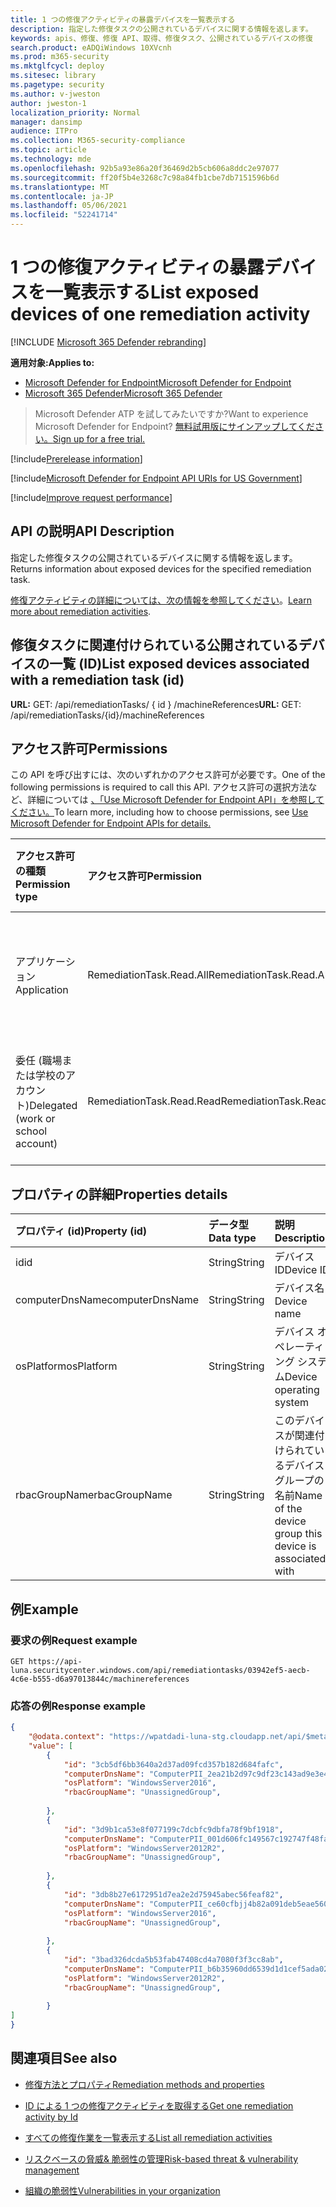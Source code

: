 ```yaml
---
title: 1 つの修復アクティビティの暴露デバイスを一覧表示する
description: 指定した修復タスクの公開されているデバイスに関する情報を返します。
keywords: apis、修復、修復 API、取得、修復タスク、公開されているデバイスの修復
search.product: eADQiWindows 10XVcnh
ms.prod: m365-security
ms.mktglfcycl: deploy
ms.sitesec: library
ms.pagetype: security
ms.author: v-jweston
author: jweston-1
localization_priority: Normal
manager: dansimp
audience: ITPro
ms.collection: M365-security-compliance
ms.topic: article
ms.technology: mde
ms.openlocfilehash: 92b5a93e86a20f36469d2b5cb606a8ddc2e97077
ms.sourcegitcommit: ff20f5b4e3268c7c98a84fb1cbe7db7151596b6d
ms.translationtype: MT
ms.contentlocale: ja-JP
ms.lasthandoff: 05/06/2021
ms.locfileid: "52241714"
---
```

# <a name="list-exposed-devices-of-one-remediation-activity"></a><span data-ttu-id="d035d-104">1 つの修復アクティビティの暴露デバイスを一覧表示する</span><span class="sxs-lookup"><span data-stu-id="d035d-104">List exposed devices of one remediation activity</span></span>

[!INCLUDE [Microsoft 365 Defender rebranding](../../includes/microsoft-defender.md)]

<span data-ttu-id="d035d-105">**適用対象:**</span><span class="sxs-lookup"><span data-stu-id="d035d-105">**Applies to:**</span></span>

- [<span data-ttu-id="d035d-106">Microsoft Defender for Endpoint</span><span class="sxs-lookup"><span data-stu-id="d035d-106">Microsoft Defender for Endpoint</span></span>](https://go.microsoft.com/fwlink/p/?linkid=2154037)
- [<span data-ttu-id="d035d-107">Microsoft 365 Defender</span><span class="sxs-lookup"><span data-stu-id="d035d-107">Microsoft 365 Defender</span></span>](https://go.microsoft.com/fwlink/?linkid=2118804)

> <span data-ttu-id="d035d-108">Microsoft Defender ATP を試してみたいですか?</span><span class="sxs-lookup"><span data-stu-id="d035d-108">Want to experience Microsoft Defender for Endpoint?</span></span> [<span data-ttu-id="d035d-109">無料試用版にサインアップしてください。</span><span class="sxs-lookup"><span data-stu-id="d035d-109">Sign up for a free trial.</span></span>](https://www.microsoft.com/microsoft-365/windows/microsoft-defender-atp?ocid=docs-wdatp-exposedapis-abovefoldlink)

[!include[Prerelease information](../../includes/prerelease.md)]

[!include[Microsoft Defender for Endpoint API URIs for US Government](../../includes/microsoft-defender-api-usgov.md)]

[!include[Improve request performance](../../includes/improve-request-performance.md)]

## <a name="api-description"></a><span data-ttu-id="d035d-110">API の説明</span><span class="sxs-lookup"><span data-stu-id="d035d-110">API Description</span></span>

<span data-ttu-id="d035d-111">指定した修復タスクの公開されているデバイスに関する情報を返します。</span><span class="sxs-lookup"><span data-stu-id="d035d-111">Returns information about exposed devices for the specified remediation task.</span></span>

<span data-ttu-id="d035d-112">[修復アクティビティの詳細については、次の情報を参照してください](tvm-remediation.md)。</span><span class="sxs-lookup"><span data-stu-id="d035d-112">[Learn more about remediation activities](tvm-remediation.md).</span></span>

## <a name="list-exposed-devices-associated-with-a-remediation-task-id"></a><span data-ttu-id="d035d-113">修復タスクに関連付けられている公開されているデバイスの一覧 (ID)</span><span class="sxs-lookup"><span data-stu-id="d035d-113">List exposed devices associated with a remediation task (id)</span></span>

<span data-ttu-id="d035d-114">**URL:** GET: /api/remediationTasks/ \{ id \} /machineReferences</span><span class="sxs-lookup"><span data-stu-id="d035d-114">**URL:** GET: /api/remediationTasks/\{id\}/machineReferences</span></span>

## <a name="permissions"></a><span data-ttu-id="d035d-115">アクセス許可</span><span class="sxs-lookup"><span data-stu-id="d035d-115">Permissions</span></span>

<span data-ttu-id="d035d-116">この API を呼び出すには、次のいずれかのアクセス許可が必要です。</span><span class="sxs-lookup"><span data-stu-id="d035d-116">One of the following permissions is required to call this API.</span></span> <span data-ttu-id="d035d-117">アクセス許可の選択方法など、詳細については [、「Use Microsoft Defender for Endpoint API」を参照してください。](apis-intro.md)</span><span class="sxs-lookup"><span data-stu-id="d035d-117">To learn more, including how to choose permissions, see [Use Microsoft Defender for Endpoint APIs for details.](apis-intro.md)</span></span>

<span data-ttu-id="d035d-118">アクセス許可の種類</span><span class="sxs-lookup"><span data-stu-id="d035d-118">Permission type</span></span> | <span data-ttu-id="d035d-119">アクセス許可</span><span class="sxs-lookup"><span data-stu-id="d035d-119">Permission</span></span> | <span data-ttu-id="d035d-120">アクセス許可の表示名</span><span class="sxs-lookup"><span data-stu-id="d035d-120">Permission display name</span></span>
:---|:---|:---
<span data-ttu-id="d035d-121">アプリケーション</span><span class="sxs-lookup"><span data-stu-id="d035d-121">Application</span></span> | <span data-ttu-id="d035d-122">RemediationTask.Read.All</span><span class="sxs-lookup"><span data-stu-id="d035d-122">RemediationTask.Read.All</span></span> | <span data-ttu-id="d035d-123">\'脅威と脆弱性管理の脆弱性情報の読み取り\'</span><span class="sxs-lookup"><span data-stu-id="d035d-123">\'Read Threat and Vulnerability Management vulnerability information\'</span></span>
<span data-ttu-id="d035d-124">委任 (職場または学校のアカウント)</span><span class="sxs-lookup"><span data-stu-id="d035d-124">Delegated (work or school account)</span></span> | <span data-ttu-id="d035d-125">RemediationTask.Read.Read</span><span class="sxs-lookup"><span data-stu-id="d035d-125">RemediationTask.Read.Read</span></span> | <span data-ttu-id="d035d-126">\'脅威と脆弱性管理の脆弱性情報の読み取り\'</span><span class="sxs-lookup"><span data-stu-id="d035d-126">\'Read Threat and Vulnerability Management vulnerability information\'</span></span>

## <a name="properties-details"></a><span data-ttu-id="d035d-127">プロパティの詳細</span><span class="sxs-lookup"><span data-stu-id="d035d-127">Properties details</span></span>

<span data-ttu-id="d035d-128">プロパティ (id)</span><span class="sxs-lookup"><span data-stu-id="d035d-128">Property (id)</span></span> | <span data-ttu-id="d035d-129">データ型</span><span class="sxs-lookup"><span data-stu-id="d035d-129">Data type</span></span> | <span data-ttu-id="d035d-130">説明</span><span class="sxs-lookup"><span data-stu-id="d035d-130">Description</span></span> | <span data-ttu-id="d035d-131">例</span><span class="sxs-lookup"><span data-stu-id="d035d-131">Example</span></span>
:---|:---|:---|:---
<span data-ttu-id="d035d-132">id</span><span class="sxs-lookup"><span data-stu-id="d035d-132">id</span></span> | <span data-ttu-id="d035d-133">String</span><span class="sxs-lookup"><span data-stu-id="d035d-133">String</span></span> | <span data-ttu-id="d035d-134">デバイス ID</span><span class="sxs-lookup"><span data-stu-id="d035d-134">Device ID</span></span> | <span data-ttu-id="d035d-135">w2957837fwda8w9ae7f023dba081059dw8d94503</span><span class="sxs-lookup"><span data-stu-id="d035d-135">w2957837fwda8w9ae7f023dba081059dw8d94503</span></span>
<span data-ttu-id="d035d-136">computerDnsName</span><span class="sxs-lookup"><span data-stu-id="d035d-136">computerDnsName</span></span> | <span data-ttu-id="d035d-137">String</span><span class="sxs-lookup"><span data-stu-id="d035d-137">String</span></span> | <span data-ttu-id="d035d-138">デバイス名</span><span class="sxs-lookup"><span data-stu-id="d035d-138">Device name</span></span> | <span data-ttu-id="d035d-139">PC-SRV2012R2Foo.UserNameVldNet.local</span><span class="sxs-lookup"><span data-stu-id="d035d-139">PC-SRV2012R2Foo.UserNameVldNet.local</span></span>
<span data-ttu-id="d035d-140">osPlatform</span><span class="sxs-lookup"><span data-stu-id="d035d-140">osPlatform</span></span> | <span data-ttu-id="d035d-141">String</span><span class="sxs-lookup"><span data-stu-id="d035d-141">String</span></span> | <span data-ttu-id="d035d-142">デバイス オペレーティング システム</span><span class="sxs-lookup"><span data-stu-id="d035d-142">Device operating system</span></span> | <span data-ttu-id="d035d-143">WindowsServer2012R2</span><span class="sxs-lookup"><span data-stu-id="d035d-143">WindowsServer2012R2</span></span>
<span data-ttu-id="d035d-144">rbacGroupName</span><span class="sxs-lookup"><span data-stu-id="d035d-144">rbacGroupName</span></span> | <span data-ttu-id="d035d-145">String</span><span class="sxs-lookup"><span data-stu-id="d035d-145">String</span></span> | <span data-ttu-id="d035d-146">このデバイスが関連付けられているデバイス グループの名前</span><span class="sxs-lookup"><span data-stu-id="d035d-146">Name of the device group this device is associated with</span></span> | <span data-ttu-id="d035d-147">Servers</span><span class="sxs-lookup"><span data-stu-id="d035d-147">Servers</span></span>

## <a name="example"></a><span data-ttu-id="d035d-148">例</span><span class="sxs-lookup"><span data-stu-id="d035d-148">Example</span></span>

### <a name="request-example"></a><span data-ttu-id="d035d-149">要求の例</span><span class="sxs-lookup"><span data-stu-id="d035d-149">Request example</span></span>

```http
GET https://api-luna.securitycenter.windows.com/api/remediationtasks/03942ef5-aecb-4c6e-b555-d6a97013844c/machinereferences
```

### <a name="response-example"></a><span data-ttu-id="d035d-150">応答の例</span><span class="sxs-lookup"><span data-stu-id="d035d-150">Response example</span></span>

```json
{
    "@odata.context": "https://wpatdadi-luna-stg.cloudapp.net/api/$metadata#MachineReferences",
    "value": [
        {
            "id": "3cb5df6bb3640a2d37ad09fcd357b182d684fafc",
            "computerDnsName": "ComputerPII_2ea21b2d97c9df23c143ad9e3e454cb674232529.DomainPII_21eed80b086e79bdfa178eabfa25e8be9acfa346.corp.contoso.com",
            "osPlatform": "WindowsServer2016",
            "rbacGroupName": "UnassignedGroup",
            
        },
        {
            "id": "3d9b1ca53e8f077199c7dcbfc9dbfa78f9bf1918",
            "computerDnsName": "ComputerPII_001d606fc149567c192747f48fae304b43c0ddba.DomainxPII_21eed80b086e79bdfa178eabfa25e8be9acfa346.corp.contoso.com",
            "osPlatform": "WindowsServer2012R2",
            "rbacGroupName": "UnassignedGroup",
            
        },
        {
            "id": "3db8b27e6172951d7ea2e2d75945abec56feaf82",
            "computerDnsName": "ComputerPII_ce60cfbjj4b82a091deb5eae560332bba99a9bd7.DomainPII_0bc1aee0fa396d175e514bd61a9e7a5b2b07ee8e.corp.contoso.com",
            "osPlatform": "WindowsServer2016",
            "rbacGroupName": "UnassignedGroup",
            
        },
        {
            "id": "3bad326dcda5b53fab47408cd4a7080f3f3cc8ab",
            "computerDnsName": "ComputerPII_b6b35960dd6539d1d1cef5ada02e235e7b357408.DomainPII_21eed80b089e76bdfa178eadfa25e8de9acfa346.corp.contoso.com",
            "osPlatform": "WindowsServer2012R2",
            "rbacGroupName": "UnassignedGroup",
            
        }
]
}
```

## <a name="see-also"></a><span data-ttu-id="d035d-151">関連項目</span><span class="sxs-lookup"><span data-stu-id="d035d-151">See also</span></span>

- [<span data-ttu-id="d035d-152">修復方法とプロパティ</span><span class="sxs-lookup"><span data-stu-id="d035d-152">Remediation methods and properties</span></span>](get-remediation-methods-properties.md)

- [<span data-ttu-id="d035d-153">ID による 1 つの修復アクティビティを取得する</span><span class="sxs-lookup"><span data-stu-id="d035d-153">Get one remediation activity by Id</span></span>](get-remediation-one-activity.md)

- [<span data-ttu-id="d035d-154">すべての修復作業を一覧表示する</span><span class="sxs-lookup"><span data-stu-id="d035d-154">List all remediation activities</span></span>](get-remediation-all-activities.md)

- [<span data-ttu-id="d035d-155">リスクベースの脅威& 脆弱性の管理</span><span class="sxs-lookup"><span data-stu-id="d035d-155">Risk-based threat & vulnerability management</span></span>](next-gen-threat-and-vuln-mgt.md)

- [<span data-ttu-id="d035d-156">組織の脆弱性</span><span class="sxs-lookup"><span data-stu-id="d035d-156">Vulnerabilities in your organization</span></span>](tvm-weaknesses.md)
